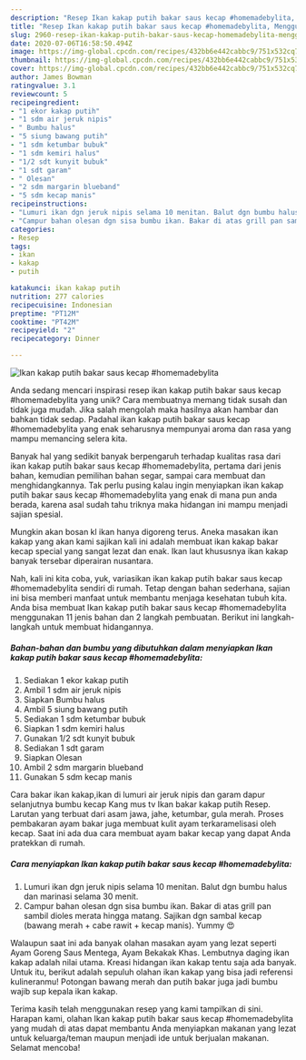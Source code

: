 ```yaml
---
description: "Resep Ikan kakap putih bakar saus kecap #homemadebylita, Menggugah Selera"
title: "Resep Ikan kakap putih bakar saus kecap #homemadebylita, Menggugah Selera"
slug: 2960-resep-ikan-kakap-putih-bakar-saus-kecap-homemadebylita-menggugah-selera
date: 2020-07-06T16:58:50.494Z
image: https://img-global.cpcdn.com/recipes/432bb6e442cabbc9/751x532cq70/ikan-kakap-putih-bakar-saus-kecap-homemadebylita-foto-resep-utama.jpg
thumbnail: https://img-global.cpcdn.com/recipes/432bb6e442cabbc9/751x532cq70/ikan-kakap-putih-bakar-saus-kecap-homemadebylita-foto-resep-utama.jpg
cover: https://img-global.cpcdn.com/recipes/432bb6e442cabbc9/751x532cq70/ikan-kakap-putih-bakar-saus-kecap-homemadebylita-foto-resep-utama.jpg
author: James Bowman
ratingvalue: 3.1
reviewcount: 5
recipeingredient:
- "1 ekor kakap putih"
- "1 sdm air jeruk nipis"
- " Bumbu halus"
- "5 siung bawang putih"
- "1 sdm ketumbar bubuk"
- "1 sdm kemiri halus"
- "1/2 sdt kunyit bubuk"
- "1 sdt garam"
- " Olesan"
- "2 sdm margarin blueband"
- "5 sdm kecap manis"
recipeinstructions:
- "Lumuri ikan dgn jeruk nipis selama 10 menitan. Balut dgn bumbu halus dan marinasi selama 30 menit."
- "Campur bahan olesan dgn sisa bumbu ikan. Bakar di atas grill pan sambil dioles merata hingga matang. Sajikan dgn sambal kecap (bawang merah + cabe rawit + kecap manis). Yummy 😍"
categories:
- Resep
tags:
- ikan
- kakap
- putih

katakunci: ikan kakap putih 
nutrition: 277 calories
recipecuisine: Indonesian
preptime: "PT12M"
cooktime: "PT42M"
recipeyield: "2"
recipecategory: Dinner

---
```



![Ikan kakap putih bakar saus kecap #homemadebylita](https://img-global.cpcdn.com/recipes/432bb6e442cabbc9/751x532cq70/ikan-kakap-putih-bakar-saus-kecap-homemadebylita-foto-resep-utama.jpg)

Anda sedang mencari inspirasi resep ikan kakap putih bakar saus kecap #homemadebylita yang unik? Cara membuatnya memang tidak susah dan tidak juga mudah. Jika salah mengolah maka hasilnya akan hambar dan bahkan tidak sedap. Padahal ikan kakap putih bakar saus kecap #homemadebylita yang enak seharusnya mempunyai aroma dan rasa yang mampu memancing selera kita.

Banyak hal yang sedikit banyak berpengaruh terhadap kualitas rasa dari ikan kakap putih bakar saus kecap #homemadebylita, pertama dari jenis bahan, kemudian pemilihan bahan segar, sampai cara membuat dan menghidangkannya. Tak perlu pusing kalau ingin menyiapkan ikan kakap putih bakar saus kecap #homemadebylita yang enak di mana pun anda berada, karena asal sudah tahu triknya maka hidangan ini mampu menjadi sajian spesial.

Mungkin akan bosan kl ikan hanya digoreng terus. Aneka masakan ikan kakap yang akan kami sajikan kali ini adalah membuat ikan kakap bakar kecap special yang sangat lezat dan enak. Ikan laut khususnya ikan kakap banyak tersebar diperairan nusantara.


Nah, kali ini kita coba, yuk, variasikan ikan kakap putih bakar saus kecap #homemadebylita sendiri di rumah. Tetap dengan bahan sederhana, sajian ini bisa memberi manfaat untuk membantu menjaga kesehatan tubuh kita. Anda bisa membuat Ikan kakap putih bakar saus kecap #homemadebylita menggunakan 11 jenis bahan dan 2 langkah pembuatan. Berikut ini langkah-langkah untuk membuat hidangannya.

<!--inarticleads1-->

##### Bahan-bahan dan bumbu yang dibutuhkan dalam menyiapkan Ikan kakap putih bakar saus kecap #homemadebylita:

1. Sediakan 1 ekor kakap putih
1. Ambil 1 sdm air jeruk nipis
1. Siapkan  Bumbu halus
1. Ambil 5 siung bawang putih
1. Sediakan 1 sdm ketumbar bubuk
1. Siapkan 1 sdm kemiri halus
1. Gunakan 1/2 sdt kunyit bubuk
1. Sediakan 1 sdt garam
1. Siapkan  Olesan
1. Ambil 2 sdm margarin blueband
1. Gunakan 5 sdm kecap manis


Cara bakar ikan kakap,ikan di lumuri air jeruk nipis dan garam dapur selanjutnya bumbu kecap Kang mus tv Ikan bakar kakap putih Resep. Larutan yang terbuat dari asam jawa, jahe, ketumbar, gula merah. Proses pembakaran ayam bakar juga membuat kulit ayam terkaramelisasi oleh kecap. Saat ini ada dua cara membuat ayam bakar kecap yang dapat Anda pratekkan di rumah. 

<!--inarticleads2-->

##### Cara menyiapkan Ikan kakap putih bakar saus kecap #homemadebylita:

1. Lumuri ikan dgn jeruk nipis selama 10 menitan. Balut dgn bumbu halus dan marinasi selama 30 menit.
1. Campur bahan olesan dgn sisa bumbu ikan. Bakar di atas grill pan sambil dioles merata hingga matang. Sajikan dgn sambal kecap (bawang merah + cabe rawit + kecap manis). Yummy 😍


Walaupun saat ini ada banyak olahan masakan ayam yang lezat seperti Ayam Goreng Saus Mentega, Ayam Bekakak Khas. Lembutnya daging ikan kakap adalah nilai utama. Kreasi hidangan ikan kakap tentu saja ada banyak. Untuk itu, berikut adalah sepuluh olahan ikan kakap yang bisa jadi referensi kulineranmu! Potongan bawang merah dan putih bakar juga jadi bumbu wajib sup kepala ikan kakap. 

Terima kasih telah menggunakan resep yang kami tampilkan di sini. Harapan kami, olahan Ikan kakap putih bakar saus kecap #homemadebylita yang mudah di atas dapat membantu Anda menyiapkan makanan yang lezat untuk keluarga/teman maupun menjadi ide untuk berjualan makanan. Selamat mencoba!
